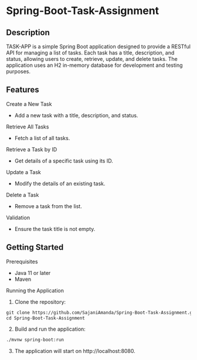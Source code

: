 # Spring-Boot-Task-Assignment

## Description
TASK-APP is a simple Spring Boot application designed to provide a RESTful API for managing a list of tasks. Each task has a title, description, and status, allowing users to create, retrieve, update, and delete tasks. The application uses an H2 in-memory database for development and testing purposes.

## Features

Create a New Task
- Add a new task with a title, description, and status.

Retrieve All Tasks
- Fetch a list of all tasks.

Retrieve a Task by ID
- Get details of a specific task using its ID.

Update a Task
- Modify the details of an existing task.

Delete a Task
- Remove a task from the list.

Validation
- Ensure the task title is not empty.

## Getting Started
Prerequisites
- Java 11 or later
- Maven

Running the Application

1. Clone the repository:
```markdown
git clone https://github.com/SajaniAmanda/Spring-Boot-Task-Assignment.git
cd Spring-Boot-Task-Assignment
```
2. Build and run the application:
```markdown
./mvnw spring-boot:run
```
3. The application will start on http://localhost:8080.
